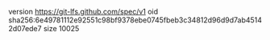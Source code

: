version https://git-lfs.github.com/spec/v1
oid sha256:6e49781112e92551c98bf9378ebe0745fbeb3c34812d96d9d7ab45142d07ede7
size 10025
